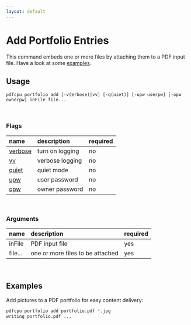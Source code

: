 ```yaml
---
layout: default
---
```


# Add Portfolio Entries

This command embeds one or more files by attaching them to a PDF input file. Have a look at some [examples](#examples).

## Usage

```
pdfcpu portfolio add [-v(erbose)|vv] [-q(uiet)] [-upw userpw] [-opw ownerpw] inFile file...
```

<br>

### Flags

| name                                          | description       | required
|:----------------------------------------------|:------------------|:--------
| [verbose](../getting_started/common_flags.md) | turn on logging   | no
| [vv](../getting_started/common_flags.md)      | verbose logging   | no
| [quiet](../getting_started/common_flags.md)   | quiet mode        | no
| [upw](../getting_started/common_flags.md)     | user password     | no
| [opw](../getting_started/common_flags.md)     | owner password    | no

<br>

### Arguments

| name         | description         | required
|:-------------|:--------------------|:--------
| inFile       | PDF input file      | yes
| file...      | one or more files to be attached | yes

<br>

## Examples

Add pictures to a PDF portfolio for easy content delivery:

```sh
pdfcpu portfolio add portfolio.pdf *.jpg
writing portfolio.pdf ...
```
